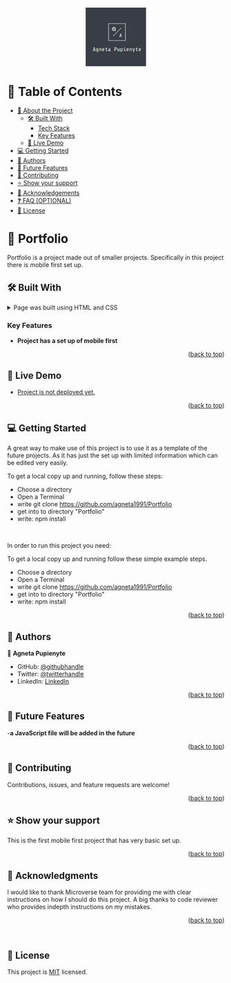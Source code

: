 <a name="readme-top"></a>

<div align="center">
  
  <img src="images/logo.jpg" alt="logo" width="140"  height="auto" />
  <br/>

</div>

# 📗 Table of Contents

- [📖 About the Project](#about-project)
  - [🛠 Built With](#built-with)
    - [Tech Stack](#tech-stack)
    - [Key Features](#key-features)
  - [🚀 Live Demo](#live-demo)
- [💻 Getting Started](#getting-started)
- [👥 Authors](#authors)
- [🔭 Future Features](#future-features)
- [🤝 Contributing](#contributing)
- [⭐️ Show your support](#support)
- [🙏 Acknowledgements](#acknowledgements)
- [❓ FAQ (OPTIONAL)](#faq)
- [📝 License](#license)


# 📖 Portfolio <a name="about-project"></a>

Portfolio is a project made out of smaller projects. Specifically in this project there is mobile first set up.

## 🛠 Built With <a name="built-with"></a>

<details>
  <summary>Page was built using HTML and CSS</summary>
</details>


### Key Features <a name="key-features"></a>



- **Project has a set up of mobile first**


<p align="right">(<a href="#readme-top">back to top</a>)</p>



## 🚀 Live Demo <a name="live-demo"></a>


- [Project is not deployed yet.]()

<p align="right">(<a href="#readme-top">back to top</a>)</p>


## 💻 Getting Started <a name="getting-started"></a>

A great way to make use of this project is to use it as a template of the future projects. As it has just the set up with limited information which can be edited very easily.

To get a local copy up and running, follow these steps:
<br>
- Choose a directory
- Open a Terminal
- write git clone https://github.com/agneta1991/Portfolio
- get into to directory "Portfolio"
- write: npm install


<br>


In order to run this project you need:

To get a local copy up and running follow these simple example steps.

- Choose a directory
- Open a Terminal
- write git clone https://github.com/agneta1991/Portfolio
- get into to directory "Portfolio"
- write: npm install


<p align="right">(<a href="#readme-top">back to top</a>)</p>


## 👥 Authors <a name="authors"></a>


👤 **Agneta Pupienyte**

- GitHub: [@githubhandle](https://github.com/agneta1991)
- Twitter: [@twitterhandle](https://twitter.com/pupienytea)
- LinkedIn: [LinkedIn](https://www.linkedin.com/in/agneta-pupienyte-124a27256/?originalSubdomain=lt)


<p align="right">(<a href="#readme-top">back to top</a>)</p>



## 🔭 Future Features <a name="future-features"></a>


-**a JavaScript file will be added in the future**


<p align="right">(<a href="#readme-top">back to top</a>)</p>


## 🤝 Contributing <a name="contributing"></a>

Contributions, issues, and feature requests are welcome!



<p align="right">(<a href="#readme-top">back to top</a>)</p>



## ⭐️ Show your support <a name="support"></a>

This is the first mobile first project that has very basic set up.

<p align="right">(<a href="#readme-top">back to top</a>)</p>


## 🙏 Acknowledgments <a name="acknowledgements"></a>

I would like to thank Microverse team for providing me with clear instructions on how I should do this project. A big thanks to code reviewer who provides indepth instructions on my mistakes.

<p align="right">(<a href="#readme-top">back to top</a>)</p>
<br>

## 📝 License <a name="license"></a>

This project is [MIT](./LICENSE) licensed.